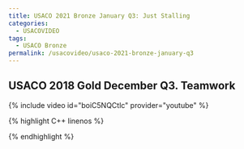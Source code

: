 ```yaml
---
title: USACO 2021 Bronze January Q3: Just Stalling
categories:
  - USACOVIDEO
tags:
  - USACO Bronze
permalink: /usacovideo/usaco-2021-bronze-january-q3
---
```

  
## USACO 2018 Gold December Q3. Teamwork
  
{% include video id="boiC5NQCtlc" provider="youtube" %}
  
  
{% highlight C++ linenos %}
  
{% endhighlight %}  

